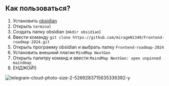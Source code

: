 ## Как пользоваться?

1. Установить [obsidian](https://obsidian.md/)
2. Открыть `terminal`
3. Создать папку obsidian (`mkdir obsidian`)
4. Ввести команду
   `git clone https://github.com/mirageN1349/Frontend-roadmap-2024.git`
5. Открыть программу obsidian и выбрать папку `Frontend-roadmap-2024`
6. Установить внешний плагин `MindMap NextGen`
7. Открыть палитру команд и ввести `MaindMap NextGen: open unpinned maindmap`
8. ЕНДЖОЙ!)

![telegram-cloud-photo-size-2-5269283715635336392-y](https://github.com/mirageN1349/Frontend-roadmap-2024/assets/56263427/20214cbb-9fe6-488b-b13b-6f6090b35aed)
